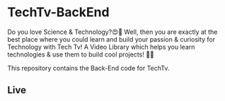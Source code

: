# TechTv-BackEnd
Do you love Science & Technology?😍💙 Well, then you are exactly at the best place where you could learn and build your passion & curiosity for Technology with Tech Tv! A Video Library which helps you learn technologies & use them to build cool projects! 👨‍💻

This repository contains the Back-End code for TechTv.

## Live
